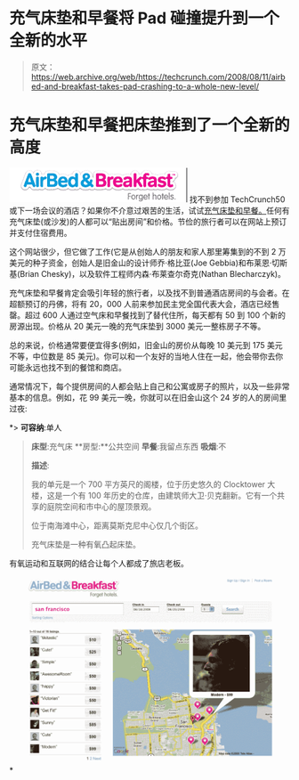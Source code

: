 # 充气床垫和早餐将 Pad 碰撞提升到一个全新的水平 

> 原文：<https://web.archive.org/web/https://techcrunch.com/2008/08/11/airbed-and-breakfast-takes-pad-crashing-to-a-whole-new-level/>

# 充气床垫和早餐把床垫推到了一个全新的高度

[![](img/4f74ebfba024184db58c40c22a232aa4.png "abb-logo-3")](https://web.archive.org/web/20230210184557/http://www.crunchbase.com/company/airbed-breakfast) 找不到参加 TechCrunch50 或下一场会议的酒店？如果你不介意过艰苦的生活，试试[充气床垫和早餐。](https://web.archive.org/web/20230210184557/http://www.airbedandbreakfast.com/)任何有充气床垫(或沙发)的人都可以“贴出房间”和价格。节俭的旅行者可以在网站上预订并支付住宿费用。

这个网站很少，但它做了工作(它是从创始人的朋友和家人那里筹集到的不到 2 万美元的种子资金，创始人是旧金山的设计师乔·格比亚(Joe Gebbia)和布莱恩·切斯基(Brian Chesky)，以及软件工程师内森·布莱查尔奇克(Nathan Blecharczyk)。

充气床垫和早餐肯定会吸引年轻的旅行者，以及找不到普通酒店房间的与会者。在超额预订的丹佛，将有 20，000 人前来参加民主党全国代表大会，酒店已经售罄。超过 600 人通过空气床和早餐找到了替代住所，每天都有 50 到 100 个新的房源出现。价格从 20 美元一晚的充气床垫到 3000 美元一整栋房子不等。

总的来说，价格通常要便宜得多(例如，旧金山的房价从每晚 10 美元到 175 美元不等，中位数是 85 美元)。你可以和一个友好的当地人住在一起，他会带你去你可能永远也找不到的餐馆和商店。

通常情况下，每个提供房间的人都会贴上自己和公寓或房子的照片，以及一些非常基本的信息。例如，花 99 美元一晚，你就可以在旧金山这个 24 岁的人的房间里过夜:

 *> **可容纳**:单人
> **床型**:充气床
> **房型:**公共空间
> **早餐**:我留点东西
> **吸烟**:不
> 
> **描述**:
> 
> 我的单元是一个 700 平方英尺的阁楼，位于历史悠久的 Clocktower 大楼，这是一个有 100 年历史的仓库，由建筑师大卫·贝克翻新。它有一个共享的庭院空间和市中心的屋顶景观。
> 
> 位于南海滩中心，距离莫斯克尼中心仅几个街区。
> 
> 充气床垫是一种有氧凸起床垫。

有氧运动和互联网的结合让每个人都成了旅店老板。

[![](img/d463c4f496ab0dd45ce01fc4dcfd7d33.png "airbed-and-breakfast")](https://web.archive.org/web/20230210184557/https://techcrunch.com/wp-content/uploads/2008/08/airbed-and-breakfast.png)*
